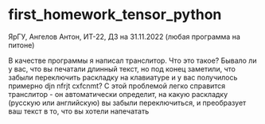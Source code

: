 # first_homework_tensor_python
ЯрГУ, Ангелов Антон, ИТ-22, ДЗ на 31.11.2022 (любая программа на питоне)

В качестве программы я написал транслитор. Что это такое?
Бывало ли у вас, что вы печатали длинный текст, но под конец заметили, что забыли переключить раскладку на клавиатуре и у вас получилось примерно djn nfrjt cxfcnmt?
С этой проблемой легко справится транслитор - он автоматически определит, на какую раскладку (русскую или английскую) вы забыли переключиться, и преобразует ваш
текст в то, что вы хотели напечатать
